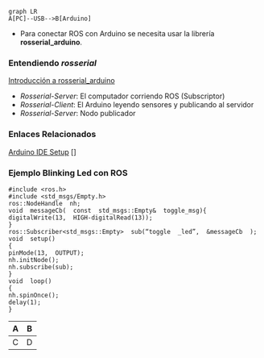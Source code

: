 ```mermaid
graph LR
A[PC]--USB-->B[Arduino]
```
* Para conectar ROS con Arduino se necesita usar la librería **rosserial_arduino**.

### Entendiendo _rosserial_
[Introducción a rosserial_arduino](https://atadiat.com/en/e-rosserial-arduino-introduction/)
* _Rosserial-Server_: El computador corriendo ROS (Subscriptor)
* _Rosserial-Client_: El Arduino leyendo sensores y publicando al servidor
* _Rosserial-Server_: Nodo publicador

### Enlaces Relacionados

[Arduino IDE Setup](http://wiki.ros.org/rosserial_arduino/Tutorials/Arduino%20IDE%20Setup)
[]


### Ejemplo Blinking Led con ROS
```
#include <ros.h>
#include <std_msgs/Empty.h>
ros::NodeHandle  nh;
void  messageCb(  const  std_msgs::Empty&  toggle_msg){
digitalWrite(13,  HIGH-digitalRead(13));
}
ros::Subscriber<std_msgs::Empty>  sub(“toggle  _led”,  &messageCb  );
void  setup()
{
pinMode(13,  OUTPUT);
nh.initNode();
nh.subscribe(sub);
}
void  loop()
{
nh.spinOnce();
delay(1);
}
```

| A | B |
| - | - |
| C | D |

